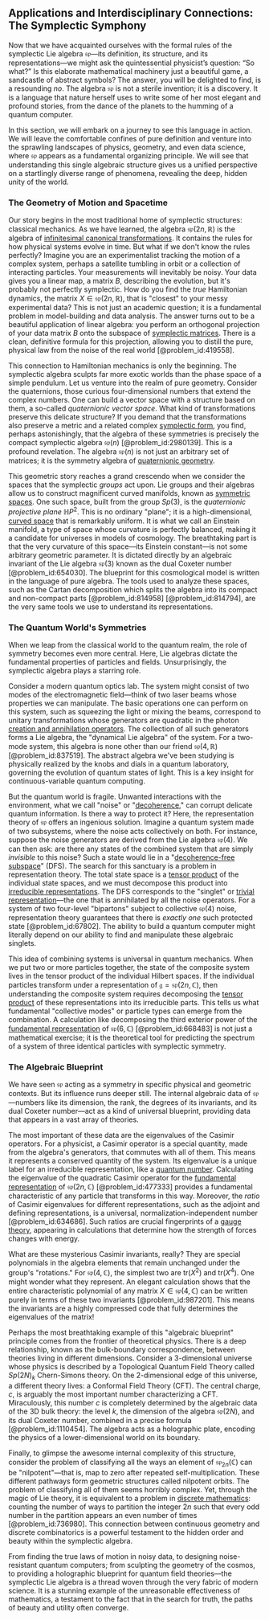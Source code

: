 ## Applications and Interdisciplinary Connections: The Symplectic Symphony

Now that we have acquainted ourselves with the formal rules of the symplectic Lie algebra $\mathfrak{sp}$—its definition, its structure, and its representations—we might ask the quintessential physicist’s question: “So what?” Is this elaborate mathematical machinery just a beautiful game, a sandcastle of abstract symbols? The answer, you will be delighted to find, is a resounding *no*. The algebra $\mathfrak{sp}$ is not a sterile invention; it is a discovery. It is a language that nature herself uses to write some of her most elegant and profound stories, from the dance of the planets to the humming of a quantum computer.

In this section, we will embark on a journey to see this language in action. We will leave the comfortable confines of pure definition and venture into the sprawling landscapes of physics, geometry, and even data science, where $\mathfrak{sp}$ appears as a fundamental organizing principle. We will see that understanding this single algebraic structure gives us a unified perspective on a startlingly diverse range of phenomena, revealing the deep, hidden unity of the world.

### The Geometry of Motion and Spacetime

Our story begins in the most traditional home of symplectic structures: classical mechanics. As we have learned, the algebra $\mathfrak{sp}(2n, \mathbb{R})$ is the algebra of [infinitesimal canonical transformations](@article_id:163807). It contains the rules for how physical systems evolve in time. But what if we don't know the rules perfectly? Imagine you are an experimentalist tracking the motion of a complex system, perhaps a satellite tumbling in orbit or a collection of interacting particles. Your measurements will inevitably be noisy. Your data gives you a linear map, a matrix $B$, describing the evolution, but it's probably not perfectly symplectic. How do you find the *true* Hamiltonian dynamics, the matrix $X \in \mathfrak{sp}(2n, \mathbb{R})$, that is "closest" to your messy experimental data? This is not just an academic question; it is a fundamental problem in model-building and data analysis. The answer turns out to be a beautiful application of linear algebra: you perform an orthogonal projection of your data matrix $B$ onto the subspace of [symplectic matrices](@article_id:193313). There is a clean, definitive formula for this projection, allowing you to distill the pure, physical law from the noise of the real world [@problem_id:419558].

This connection to Hamiltonian mechanics is only the beginning. The symplectic algebra sculpts far more exotic worlds than the phase space of a simple pendulum. Let us venture into the realm of pure geometry. Consider the quaternions, those curious four-dimensional numbers that extend the complex numbers. One can build a vector space with a structure based on them, a so-called *quaternionic vector space*. What kind of transformations preserve this delicate structure? If you demand that the transformations also preserve a metric and a related complex [symplectic form](@article_id:161125), you find, perhaps astonishingly, that the algebra of these symmetries is precisely the compact symplectic algebra $\mathfrak{sp}(n)$ [@problem_id:2980139]. This is a profound revelation. The algebra $\mathfrak{sp}(n)$ is not just an arbitrary set of matrices; it is the symmetry algebra of [quaternionic geometry](@article_id:157749).

This geometric story reaches a grand crescendo when we consider the spaces that the symplectic *groups* act upon. Lie groups and their algebras allow us to construct magnificent curved manifolds, known as [symmetric spaces](@article_id:181296). One such space, built from the group $Sp(3)$, is the *quaternionic projective plane* $\mathbb{H}P^2$. This is no ordinary "plane"; it is a high-dimensional, [curved space](@article_id:157539) that is remarkably uniform. It is what we call an Einstein manifold, a type of space whose curvature is perfectly balanced, making it a candidate for universes in models of cosmology. The breathtaking part is that the very curvature of this space—its Einstein constant—is not some arbitrary geometric parameter. It is dictated directly by an algebraic invariant of the Lie algebra $\mathfrak{sp}(3)$ known as the dual Coxeter number [@problem_id:654030]. The blueprint for this cosmological model is written in the language of pure algebra. The tools used to analyze these spaces, such as the Cartan decomposition which splits the algebra into its compact and non-compact parts [@problem_id:814958] [@problem_id:814794], are the very same tools we use to understand its representations.

### The Quantum World's Symmetries

When we leap from the classical world to the quantum realm, the role of symmetry becomes even more central. Here, Lie algebras dictate the fundamental properties of particles and fields. Unsurprisingly, the symplectic algebra plays a starring role.

Consider a modern quantum optics lab. The system might consist of two modes of the electromagnetic field—think of two laser beams whose properties we can manipulate. The basic operations one can perform on this system, such as squeezing the light or mixing the beams, correspond to unitary transformations whose generators are quadratic in the photon [creation and annihilation operators](@article_id:146627). The collection of all such generators forms a Lie algebra, the "dynamical Lie algebra" of the system. For a two-mode system, this algebra is none other than our friend $\mathfrak{sp}(4, \mathbb{R})$ [@problem_id:837519]. The abstract algebra we've been studying is physically realized by the knobs and dials in a quantum laboratory, governing the evolution of quantum states of light. This is a key insight for continuous-variable quantum computing.

But the quantum world is fragile. Unwanted interactions with the environment, what we call "noise" or "[decoherence](@article_id:144663)," can corrupt delicate quantum information. Is there a way to protect it? Here, the representation theory of $\mathfrak{sp}$ offers an ingenious solution. Imagine a quantum system made of two subsystems, where the noise acts collectively on both. For instance, suppose the noise generators are derived from the Lie algebra $\mathfrak{sp}(4)$. We can then ask: are there any states of the combined system that are simply *invisible* to this noise? Such a state would lie in a "[decoherence-free subspace](@article_id:153032)" (DFS). The search for this sanctuary is a problem in representation theory. The total state space is a [tensor product](@article_id:140200) of the individual state spaces, and we must decompose this product into [irreducible representations](@article_id:137690). The DFS corresponds to the "singlet" or [trivial representation](@article_id:140863)—the one that is annihilated by all the noise operators. For a system of two four-level "bipartons" subject to collective $\mathfrak{sp}(4)$ noise, representation theory guarantees that there is *exactly one* such protected state [@problem_id:67802]. The ability to build a quantum computer might literally depend on our ability to find and manipulate these algebraic singlets.

This idea of combining systems is universal in quantum mechanics. When we put two or more particles together, the state of the composite system lives in the tensor product of the individual Hilbert spaces. If the individual particles transform under a representation of $\mathfrak{g} = \mathfrak{sp}(2n, \mathbb{C})$, then understanding the composite system requires decomposing the [tensor product](@article_id:140200) of these representations into its irreducible parts. This tells us what fundamental "collective modes" or particle types can emerge from the combination. A calculation like decomposing the third exterior power of the [fundamental representation](@article_id:157184) of $\mathfrak{sp}(6, \mathbb{C})$ [@problem_id:668483] is not just a mathematical exercise; it is the theoretical tool for predicting the spectrum of a system of three identical particles with symplectic symmetry.

### The Algebraic Blueprint

We have seen $\mathfrak{sp}$ acting as a symmetry in specific physical and geometric contexts. But its influence runs deeper still. The internal algebraic data of $\mathfrak{sp}$—numbers like its dimension, the rank, the degrees of its invariants, and its dual Coxeter number—act as a kind of universal blueprint, providing data that appears in a vast array of theories.

The most important of these data are the eigenvalues of the Casimir operators. For a physicist, a Casimir operator is a special quantity, made from the algebra's generators, that commutes with all of them. This means it represents a conserved quantity of the system. Its eigenvalue is a unique label for an irreducible representation, like a [quantum number](@article_id:148035). Calculating the eigenvalue of the quadratic Casimir operator for the [fundamental representation](@article_id:157184) of $\mathfrak{sp}(2n, \mathbb{C})$ [@problem_id:477333] provides a fundamental characteristic of any particle that transforms in this way. Moreover, the *ratio* of Casimir eigenvalues for different representations, such as the adjoint and defining representations, is a universal, normalization-independent number [@problem_id:634686]. Such ratios are crucial fingerprints of a [gauge theory](@article_id:142498), appearing in calculations that determine how the strength of forces changes with energy.

What are these mysterious Casimir invariants, really? They are special polynomials in the algebra elements that remain unchanged under the group's "rotations." For $\mathfrak{sp}(4, \mathbb{C})$, the simplest two are $\mathrm{tr}(X^2)$ and $\mathrm{tr}(X^4)$. One might wonder what they represent. An elegant calculation shows that the entire characteristic polynomial of any matrix $X \in \mathfrak{sp}(4, \mathbb{C})$ can be written purely in terms of these two invariants [@problem_id:987201]. This means the invariants are a highly compressed code that fully determines the eigenvalues of the matrix!

Perhaps the most breathtaking example of this "algebraic blueprint" principle comes from the frontier of theoretical physics. There is a deep relationship, known as the bulk-boundary correspondence, between theories living in different dimensions. Consider a 3-dimensional universe whose physics is described by a Topological Quantum Field Theory called $Sp(2N)_k$ Chern-Simons theory. On the 2-dimensional edge of this universe, a different theory lives: a Conformal Field Theory (CFT). The central charge, $c$, is arguably the most important number characterizing a CFT. Miraculously, this number $c$ is completely determined by the algebraic data of the 3D bulk theory: the level $k$, the dimension of the algebra $\mathfrak{sp}(2N)$, and its dual Coxeter number, combined in a precise formula [@problem_id:1110454]. The algebra acts as a holographic plate, encoding the physics of a lower-dimensional world on its boundary.

Finally, to glimpse the awesome internal complexity of this structure, consider the problem of classifying all the ways an element of $\mathfrak{sp}_{2n}(\mathbb{C})$ can be "nilpotent"—that is, map to zero after repeated self-multiplication. These different pathways form geometric structures called nilpotent orbits. The problem of classifying all of them seems horribly complex. Yet, through the magic of Lie theory, it is equivalent to a problem in [discrete mathematics](@article_id:149469): counting the number of ways to partition the integer $2n$ such that every odd number in the partition appears an even number of times [@problem_id:736980]. This connection between continuous geometry and discrete combinatorics is a powerful testament to the hidden order and beauty within the symplectic algebra.

From finding the true laws of motion in noisy data, to designing noise-resistant quantum computers; from sculpting the geometry of the cosmos, to providing a holographic blueprint for quantum field theories—the symplectic Lie algebra is a thread woven through the very fabric of modern science. It is a stunning example of the unreasonable effectiveness of mathematics, a testament to the fact that in the search for truth, the paths of beauty and utility often converge.